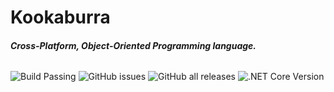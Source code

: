 # Kookaburra
###### ***Cross-Platform, Object-Oriented Programming language.***
 
![Build Passing](https://img.shields.io/badge/Build-passing-green)
![GitHub issues](https://img.shields.io/github/issues/azproductions/kookaburra)
![GitHub all releases](https://img.shields.io/github/downloads/azproductions/kookaburra/total)
![.NET Core Version](https://img.shields.io/badge/.NET%20Core-3.1-yellow)
